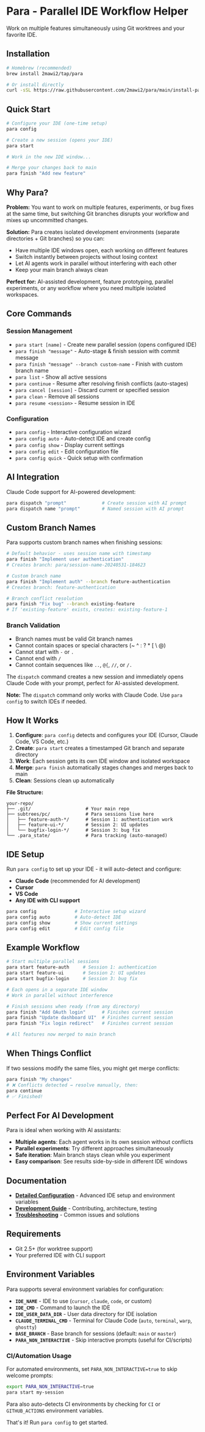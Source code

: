 # Para - Parallel IDE Workflow Helper

Work on multiple features simultaneously using Git worktrees and your favorite IDE.

## Installation

```bash
# Homebrew (recommended)
brew install 2mawi2/tap/para

# Or install directly
curl -sSL https://raw.githubusercontent.com/2mawi2/para/main/install-para.sh | bash
```

## Quick Start

```bash
# Configure your IDE (one-time setup)
para config

# Create a new session (opens your IDE)
para start

# Work in the new IDE window...

# Merge your changes back to main
para finish "Add new feature"
```

## Why Para?

**Problem:** You want to work on multiple features, experiments, or bug fixes at the same time, but switching Git branches disrupts your workflow and mixes up uncommitted changes.

**Solution:** Para creates isolated development environments (separate directories + Git branches) so you can:
- Have multiple IDE windows open, each working on different features
- Switch instantly between projects without losing context
- Let AI agents work in parallel without interfering with each other
- Keep your main branch always clean

**Perfect for:** AI-assisted development, feature prototyping, parallel experiments, or any workflow where you need multiple isolated workspaces.

## Core Commands

### Session Management
- `para start [name]` - Create new parallel session (opens configured IDE)
- `para finish "message"` - Auto-stage & finish session with commit message
- `para finish "message" --branch custom-name` - Finish with custom branch name
- `para list` - Show all active sessions
- `para continue` - Resume after resolving finish conflicts (auto-stages)
- `para cancel [session]` - Discard current or specified session
- `para clean` - Remove all sessions
- `para resume <session>` - Resume session in IDE

### Configuration
- `para config` - Interactive configuration wizard
- `para config auto` - Auto-detect IDE and create config
- `para config show` - Display current settings
- `para config edit` - Edit configuration file
- `para config quick` - Quick setup with confirmation

## AI Integration

Claude Code support for AI-powered development:
```bash
para dispatch "prompt"             # Create session with AI prompt
para dispatch name "prompt"        # Named session with AI prompt
```

## Custom Branch Names

Para supports custom branch names when finishing sessions:

```bash
# Default behavior - uses session name with timestamp
para finish "Implement user authentication"
# Creates branch: para/session-name-20240531-184623

# Custom branch name
para finish "Implement auth" --branch feature-authentication
# Creates branch: feature-authentication

# Branch conflict resolution
para finish "Fix bug" --branch existing-feature
# If 'existing-feature' exists, creates: existing-feature-1
```

### Branch Validation
- Branch names must be valid Git branch names
- Cannot contain spaces or special characters (~ ^ : ? * [ \ @)
- Cannot start with `-` or `.`
- Cannot end with `/`
- Cannot contain sequences like `..`, `@{`, `//`, or `/.`

The `dispatch` command creates a new session and immediately opens Claude Code with your prompt, perfect for AI-assisted development.

**Note:** The `dispatch` command only works with Claude Code. Use `para config` to switch IDEs if needed.

## How It Works

1. **Configure**: `para config` detects and configures your IDE (Cursor, Claude Code, VS Code, etc.)
2. **Create**: `para start` creates a timestamped Git branch and separate directory
3. **Work**: Each session gets its own IDE window and isolated workspace
4. **Merge**: `para finish` automatically stages changes and merges back to main
5. **Clean**: Sessions clean up automatically

**File Structure:**
```
your-repo/
├── .git/                    # Your main repo
├── subtrees/pc/             # Para sessions live here
│   ├── feature-auth-*/      # Session 1: authentication work
│   ├── feature-ui-*/        # Session 2: UI updates  
│   └── bugfix-login-*/      # Session 3: bug fix
└── .para_state/             # Para tracking (auto-managed)
```

## IDE Setup

Run `para config` to set up your IDE - it will auto-detect and configure:

- **Claude Code** (recommended for AI development)
- **Cursor** 
- **VS Code**
- **Any IDE with CLI support**

```bash
para config              # Interactive setup wizard
para config auto         # Auto-detect IDE  
para config show         # Show current settings
para config edit         # Edit config file
```

## Example Workflow

```bash
# Start multiple parallel sessions
para start feature-auth     # Session 1: authentication
para start feature-ui       # Session 2: UI updates  
para start bugfix-login     # Session 3: bug fix

# Each opens in a separate IDE window
# Work in parallel without interference

# Finish sessions when ready (from any directory)
para finish "Add OAuth login"      # Finishes current session
para finish "Update dashboard UI"  # Finishes current session  
para finish "Fix login redirect"   # Finishes current session

# All features now merged to main branch
```

## When Things Conflict

If two sessions modify the same files, you might get merge conflicts:

```bash
para finish "My changes"
# ❌ Conflicts detected → resolve manually, then:
para continue
# ✅ Finished!
```

## Perfect For AI Development

Para is ideal when working with AI assistants:

- **Multiple agents**: Each agent works in its own session without conflicts
- **Parallel experiments**: Try different approaches simultaneously  
- **Safe iteration**: Main branch stays clean while you experiment
- **Easy comparison**: See results side-by-side in different IDE windows

## Documentation

- **[Detailed Configuration](docs/DETAILED_CONFIGURATION.md)** - Advanced IDE setup and environment variables
- **[Development Guide](docs/DEVELOPMENT.md)** - Contributing, architecture, testing
- **[Troubleshooting](docs/TROUBLESHOOTING.md)** - Common issues and solutions

## Requirements

- Git 2.5+ (for worktree support)
- Your preferred IDE with CLI support

## Environment Variables

Para supports several environment variables for configuration:

- **`IDE_NAME`** - IDE to use (`cursor`, `claude`, `code`, or custom)
- **`IDE_CMD`** - Command to launch the IDE
- **`IDE_USER_DATA_DIR`** - User data directory for IDE isolation
- **`CLAUDE_TERMINAL_CMD`** - Terminal for Claude Code (`auto`, `terminal`, `warp`, `ghostty`)
- **`BASE_BRANCH`** - Base branch for sessions (default: `main` or `master`)
- **`PARA_NON_INTERACTIVE`** - Skip interactive prompts (useful for CI/scripts)

### CI/Automation Usage

For automated environments, set `PARA_NON_INTERACTIVE=true` to skip welcome prompts:

```bash
export PARA_NON_INTERACTIVE=true
para start my-session
```

Para also auto-detects CI environments by checking for `CI` or `GITHUB_ACTIONS` environment variables.

That's it! Run `para config` to get started.